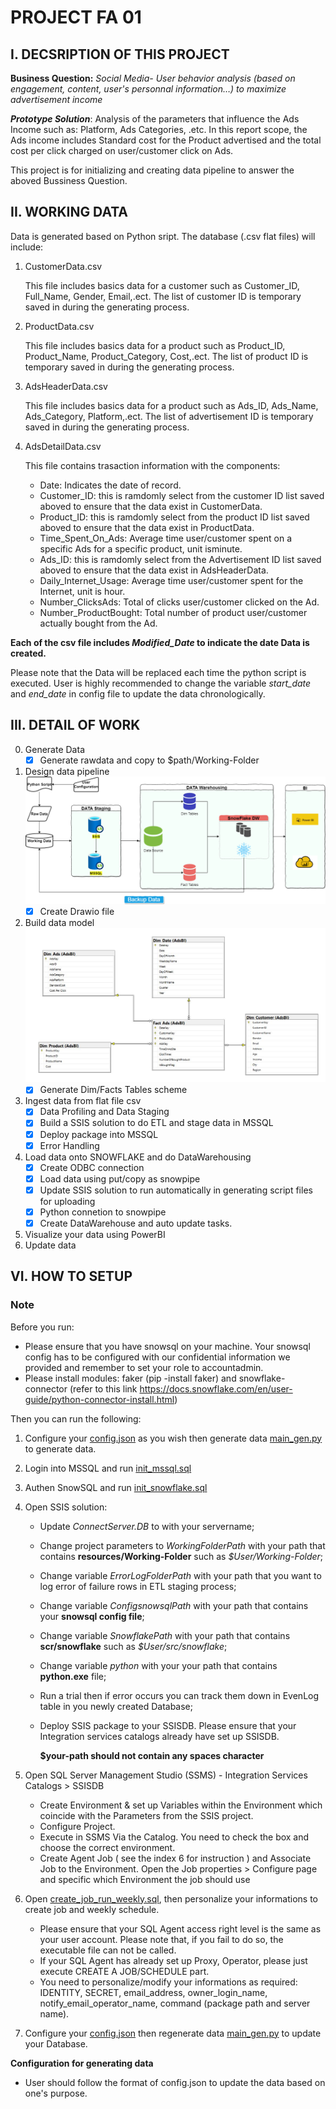 # PROJECT FA 01

## I. DECSRIPTION OF THIS PROJECT

**Business Question:**
*Social Media- User behavior analysis (based on engagement, content, user's personnal information…) to maximize advertisement income*

***Prototype Solution***: Analysis of the parameters that influence the Ads Income such as: Platform, Ads Categories, .etc. In this report scope, the Ads income includes Standard cost for the Product advertised and the total cost per click charged on user/customer click on Ads.

This project is for initializing and creating data pipeline to answer the aboved Bussiness Question.

## II. WORKING DATA

Data is generated based on Python sript. The database (.csv flat files) will include:

1. CustomerData.csv

    This file includes basics data for a customer such as Customer_ID, Full_Name, Gender, Email,.ect. The list of customer ID is temporary saved in during the generating process.

2. ProductData.csv

    This file includes basics data for a product such as Product_ID, Product_Name, Product_Category, Cost,.ect. The list of product ID is temporary saved in during the generating process.

3. AdsHeaderData.csv

    This file includes basics data for a product such as Ads_ID, Ads_Name, Ads_Category, Platform,.ect. The list of advertisement ID is temporary saved in during the generating process.

4. AdsDetailData.csv


    This file contains trasaction information with the components:
    - Date: Indicates the date of record.
    - Customer_ID: this is ramdomly select from the customer ID list saved aboved to ensure that the data exist in      CustomerData.
    - Product_ID: this is ramdomly select from the product ID list saved aboved to ensure that the data exist in        ProductData.
    - Time_Spent_On_Ads: Average time user/customer spent on a specific Ads for a specific product, unit isminute.
    - Ads_ID: this is ramdomly select from the Advertisement ID list saved aboved to ensure that the data exist in      AdsHeaderData.
    - Daily_Internet_Usage: Average time user/customer spent for the Internet, unit is hour.
    - Number_ClicksAds: Total of clicks user/customer clicked on the Ad.
    - Number_ProductBought: Total number of product user/customer actually bought from the Ad.

**Each of the csv file includes *Modified_Date* to indicate the date Data is created.**

Please note that the Data will be replaced each time the python script is executed. User is highly recommended to change the variable *start_date* and *end_date* in config file to update the data chronologically.

## III. DETAIL OF WORK

0. Generate Data
    - [x] Generate rawdata and copy to $path/Working-Folder
1. Design data pipeline ![ProjectDesign](./docs/Project_Design.png)
    - [x] Create Drawio file
2. Build data model ![DataModel](./docs/data_model_SQL.png)
    - [x] Generate Dim/Facts Tables scheme
3. Ingest data from flat file csv
    - [x] Data Profiling and Data Staging
    - [x] Build a SSIS solution to do ETL and stage data in MSSQL
    - [x] Deploy package into MSSQL
    - [x] Error Handling
4. Load data onto SNOWFLAKE and do DataWarehousing
    - [x] Create ODBC connection
    - [x] Load data using put/copy as snowpipe
    - [x] Update SSIS solution to run automatically in generating script files for uploading
    - [x] Python connetion to snowpipe
    - [x] Create DataWarehouse and auto update tasks.
5. Visualize your data using PowerBI
6. Update data

## VI. HOW TO SETUP

### Note

Before you run:

- Please ensure that you have snowsql on your machine. Your snowsql config has to be configured with our confidential information we provided and remember to set your role to accountadmin.
- Please install modules: faker (pip -install faker) and snowflake-connector (refer to this link <https://docs.snowflake.com/en/user-guide/python-connector-install.html>)
  
Then you can run the following:

1. Configure your [config.json](./resources/python_source/config.json) as you wish then generate data [main_gen.py](./resources/python_source/main_gen.py)  to generate data.

2. Login into MSSQL and run [init_mssql.sql](./src/mssql/init_mssql.sql)

3. Authen SnowSQL and run [init_snowflake.sql](./src/snowflake/init_snowfalke.sql)

4. Open SSIS solution:
    - Update *ConnectServer.DB* to with your servername;
    - Change project parameters to *WorkingFolderPath* with your path that contains **resources/Working-Folder** such as *$User/Working-Folder*;
    - Change variable *ErrorLogFolderPath* with  your path that you want to log error of failure rows in ETL staging process;
    - Change variable *ConfigsnowsqlPath* with  your path that contains your **snowsql config file**;
    - Change variable *SnowflakePath* with your path that contains **scr/snowflake** such as *$User/src/snowflake*;
    - Change variable *python* with your your path that contains **python.exe** file;
    - Run a trial then if error occurs you can track them down in EvenLog table in you newly created Database;
    - Deploy SSIS package to your SSISDB. Please ensure that your Integration services catalogs already have set up SSISDB.

        **$your-path should not contain any spaces character**
5. Open SQL Server Management Studio (SSMS) - Integration Services Catalogs > SSISDB
   - Create Environment & set up Variables within the Environment which coincide with the Parameters from the SSIS project.
   - Configure Project.
   - Execute in SSMS Via the Catalog. You need to check the box and choose the correct environment.
   - Create Agent Job ( see the index 6 for instruction ) and Associate Job to the Environment. Open the Job properties > Configure page and specific which Environment the job should use

6. Open [create_job_run_weekly.sql](./src/mssql/create_job_run_weekly.sql), then personalize your informations to     create job and weekly schedule. 
    - Please ensure that your SQL Agent access right level is the same as your user account. Please note that, if you fail to do so, the executable file can not be called.
    - If your SQL Agent has already set up Proxy, Operator, please just execute CREATE A JOB/SCHEDULE part.
    - You need to personalize/modify your informations as required: 
    IDENTITY, SECRET, email_address, owner_login_name, notify_email_operator_name, command (package path and server name).
7. Configure your [config.json](./resources/python_source/config.json) then regenerate data [main_gen.py](./resources/python_source/main_gen.py) to update your Database.

**Configuration for generating data**

- User should follow the format of config.json to update the data based on one's purpose.
